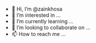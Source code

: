 - 👋 Hi, I’m @zainkhosa
- 👀 I’m interested in ...
- 🌱 I’m currently learning ...
- 💞️ I’m looking to collaborate on ...
- 📫 How to reach me ...

<!---
zainkhosa/zainkhosa is a ✨ special ✨ repository because its `README.md` (this file) appears on your GitHub profile.
You can click the Preview link to take a look at your changes.
--->

